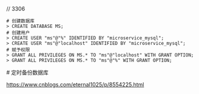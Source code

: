 // 3306

```mysql
# 创建数据库
> CREATE DATABASE MS;
# 创建用户
> CREATE USER "ms"@"%" IDENTIFIED BY "microservice_mysql";
> CREATE USER "ms"@"localhost" IDENTIFIED BY "microservice_mysql";
# 赋予权限
> GRANT ALL PRIVILEGES ON MS.* TO "ms"@"localhost" WITH GRANT OPTION;
> GRANT ALL PRIVILEGES ON MS.* TO "ms"@"%" WITH GRANT OPTION;
```



\# 定时备份数据库

https://www.cnblogs.com/eternal1025/p/8554225.html
